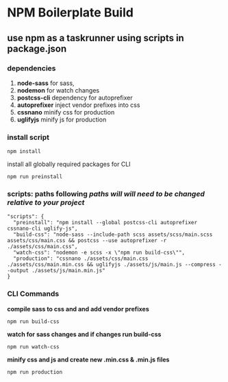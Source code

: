 # NPM Boilerplate Build

## use npm as a taskrunner using scripts in package.json

### dependencies
1. **node-sass** for sass,
2. **nodemon** for watch changes
3. **postcss-cli** dependency for autoprefixer
4. **autoprefixer** inject vendor prefixes into css
5. **cssnano** minify css for production
6. **uglifyjs** minify js for production

### install script
```
npm install
```
install all globally required packages for CLI
```
npm run preinstall
```

### scripts: paths following *paths will will need to be changed relative to your project*
```
"scripts": {
  "preinstall": "npm install --global postcss-cli autoprefixer cssnano-cli uglify-js",
  "build-css": "node-sass --include-path scss assets/scss/main.scss assets/css/main.css && postcss --use autoprefixer -r ./assets/css/main.css",
  "watch-css": "nodemon -e scss -x \"npm run build-css\"",
  "production": "cssnano ./assets/css/main.css ./assets/css/main.min.css && uglifyjs ./assets/js/main.js --compress --output ./assets/js/main.min.js"
}
```

### CLI Commands
**compile sass to css and and add vendor prefixes**
```
npm run build-css
```
**watch for sass changes and if changes run build-css**
```
npm run watch-css
```
**minify css and js and create new .min.css & .min.js files**

```
npm run production
```
